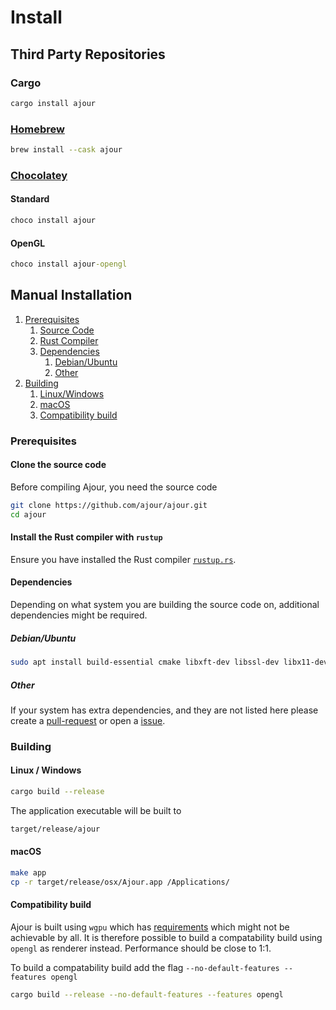 # Install

## Third Party Repositories

### Cargo

```sh
cargo install ajour
```

### [Homebrew](https://brew.sh/)

```sh
brew install --cask ajour
```

### [Chocolatey](https://chocolatey.org/)

#### Standard

```cmd
choco install ajour
```

#### OpenGL

```cmd
choco install ajour-opengl
```

## Manual Installation

1. [Prerequisites](#prerequisites)
   1. [Source Code](#clone-the-source-code)
   2. [Rust Compiler](#install-the-rust-compiler-with-rustup)
   3. [Dependencies](#dependencies)
      1. [Debian/Ubuntu](#debianubuntu)
      2. [Other](#other)
2. [Building](#building)
   1. [Linux/Windows](#linux--windows)
   2. [macOS](#macos)
   3. [Compatibility build](#compatibility-build)

### Prerequisites

#### Clone the source code

Before compiling Ajour, you need the source code

```sh
git clone https://github.com/ajour/ajour.git
cd ajour
```

#### Install the Rust compiler with `rustup`

Ensure you have installed the Rust compiler [`rustup.rs`](https://rustup.rs/).

#### Dependencies

Depending on what system you are building the source code on, additional dependencies
might be required.

##### Debian/Ubuntu

```sh
sudo apt install build-essential cmake libxft-dev libssl-dev libx11-dev libxkbcommon-dev
```

##### Other

If your system has extra dependencies, and they are not listed here please create
a [pull-request](https://github.com/ajour/ajour/pulls) or open a [issue](https://github.com/ajour/ajour/issues).

### Building

#### Linux / Windows

```sh
cargo build --release
```

The application executable will be built to

```sh
target/release/ajour
```

#### macOS

```sh
make app
cp -r target/release/osx/Ajour.app /Applications/
```

#### Compatibility build

Ajour is built using `wgpu` which has [requirements](https://github.com/gfx-rs/wgpu#supported-platforms)
which might not be achievable by all.
It is therefore possible to build a compatability build using `opengl`
as renderer instead. Performance should be close to 1:1.

To build a compatability build add the flag `--no-default-features --features opengl`

```sh
cargo build --release --no-default-features --features opengl
```

